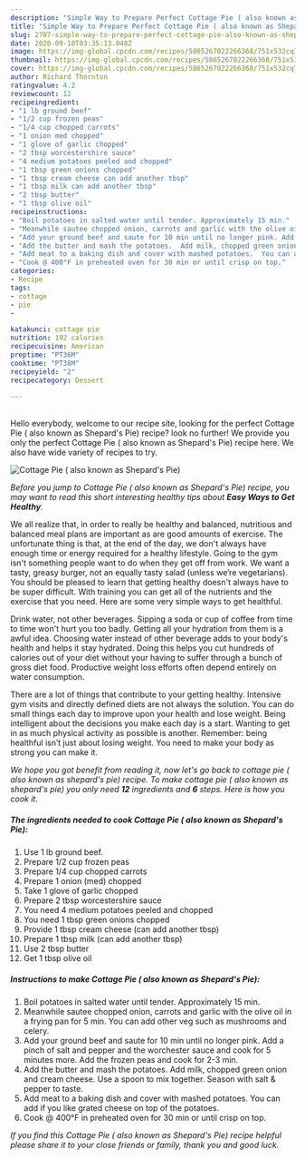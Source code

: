 ```yaml
---
description: "Simple Way to Prepare Perfect Cottage Pie ( also known as Shepard&amp;#39;s Pie)"
title: "Simple Way to Prepare Perfect Cottage Pie ( also known as Shepard&amp;#39;s Pie)"
slug: 2707-simple-way-to-prepare-perfect-cottage-pie-also-known-as-shepard-and-39-s-pie
date: 2020-09-10T03:35:13.048Z
image: https://img-global.cpcdn.com/recipes/5865267022266368/751x532cq70/cottage-pie-also-known-as-shepards-pie-recipe-main-photo.jpg
thumbnail: https://img-global.cpcdn.com/recipes/5865267022266368/751x532cq70/cottage-pie-also-known-as-shepards-pie-recipe-main-photo.jpg
cover: https://img-global.cpcdn.com/recipes/5865267022266368/751x532cq70/cottage-pie-also-known-as-shepards-pie-recipe-main-photo.jpg
author: Richard Thornton
ratingvalue: 4.2
reviewcount: 12
recipeingredient:
- "1 lb ground beef"
- "1/2 cup frozen peas"
- "1/4 cup chopped carrots"
- "1 onion med chopped"
- "1 glove of garlic chopped"
- "2 tbsp worcestershire sauce"
- "4 medium potatoes peeled and chopped"
- "1 tbsp green onions chopped"
- "1 tbsp cream cheese can add another tbsp"
- "1 tbsp milk can add another tbsp"
- "2 tbsp butter"
- "1 tbsp olive oil"
recipeinstructions:
- "Boil potatoes in salted water until tender. Approximately 15 min."
- "Meanwhile sautee chopped onion, carrots and garlic with the olive oil in a frying pan for 5 min. You can add other veg such as mushrooms and celery."
- "Add your ground beef and saute for 10 min until no longer pink. Add a pinch of salt and pepper and the worchester sauce and cook for 5 minutes more. Add the frozen peas and cook for 2-3 min."
- "Add the butter and mash the potatoes.  Add milk, chopped green onion and cream cheese. Use a spoon to mix together. Season with salt &amp; pepper to taste."
- "Add meat to a baking dish and cover with mashed potatoes.  You can add if you like grated cheese on top of the potatoes."
- "Cook @ 400°F in preheated oven for 30 min or until crisp on top."
categories:
- Recipe
tags:
- cottage
- pie
- 

katakunci: cottage pie  
nutrition: 192 calories
recipecuisine: American
preptime: "PT36M"
cooktime: "PT38M"
recipeyield: "2"
recipecategory: Dessert

---
```

<br>
Hello everybody, welcome to our recipe site, looking for the perfect Cottage Pie ( also known as Shepard&#39;s Pie) recipe? look no further! We provide you only the perfect Cottage Pie ( also known as Shepard&#39;s Pie) recipe here. We also have wide variety of recipes to try.
<br>


![Cottage Pie ( also known as Shepard&#39;s Pie)](https://img-global.cpcdn.com/recipes/5865267022266368/751x532cq70/cottage-pie-also-known-as-shepards-pie-recipe-main-photo.jpg)

<i>Before you jump to Cottage Pie ( also known as Shepard&#39;s Pie) recipe, you may want to read this short interesting healthy tips about <strong>Easy Ways to Get Healthy</strong>.</i>

We all realize that, in order to really be healthy and balanced, nutritious and balanced meal plans are important as are good amounts of exercise. The unfortunate thing is that, at the end of the day, we don't always have enough time or energy required for a healthy lifestyle. Going to the gym isn't something people want to do when they get off from work. We want a tasty, greasy burger, not an equally tasty salad (unless we’re vegetarians). You should be pleased to learn that getting healthy doesn't always have to be super difficult. With training you can get all of the nutrients and the exercise that you need. Here are some very simple ways to get healthful.

Drink water, not other beverages. Sipping a soda or cup of coffee from time to time won't hurt you too badly. Getting all your hydration from them is a awful idea. Choosing water instead of other beverage adds to your body's health and helps it stay hydrated. Doing this helps you cut hundreds of calories out of your diet without your having to suffer through a bunch of gross diet food. Productive weight loss efforts often depend entirely on water consumption.

There are a lot of things that contribute to your getting healthy. Intensive gym visits and directly defined diets are not always the solution. You can do small things each day to improve upon your health and lose weight. Being intelligent about the decisions you make each day is a start. Wanting to get in as much physical activity as possible is another. Remember: being healthful isn’t just about losing weight. You need to make your body as strong you can make it. 


<i>We hope you got benefit from reading it, now let's go back to cottage pie ( also known as shepard&#39;s pie) recipe. To make cottage pie ( also known as shepard&#39;s pie) you only need <strong>12</strong> ingredients and <strong>6</strong> steps. Here is how you cook it.
</i>

##### The ingredients needed to cook Cottage Pie ( also known as Shepard&#39;s Pie):

1. Use 1 lb ground beef.
1. Prepare 1/2 cup frozen peas
1. Prepare 1/4 cup chopped carrots
1. Prepare 1 onion (med) chopped
1. Take 1 glove of garlic chopped
1. Prepare 2 tbsp worcestershire sauce
1. You need 4 medium potatoes peeled and chopped
1. You need 1 tbsp green onions chopped
1. Provide 1 tbsp cream cheese (can add another tbsp)
1. Prepare 1 tbsp milk (can add another tbsp)
1. Use 2 tbsp butter
1. Get 1 tbsp olive oil


##### Instructions to make Cottage Pie ( also known as Shepard&#39;s Pie):

1. Boil potatoes in salted water until tender. Approximately 15 min.
1. Meanwhile sautee chopped onion, carrots and garlic with the olive oil in a frying pan for 5 min. You can add other veg such as mushrooms and celery.
1. Add your ground beef and saute for 10 min until no longer pink. Add a pinch of salt and pepper and the worchester sauce and cook for 5 minutes more. Add the frozen peas and cook for 2-3 min.
1. Add the butter and mash the potatoes.  Add milk, chopped green onion and cream cheese. Use a spoon to mix together. Season with salt &amp; pepper to taste.
1. Add meat to a baking dish and cover with mashed potatoes.  You can add if you like grated cheese on top of the potatoes.
1. Cook @ 400°F in preheated oven for 30 min or until crisp on top.


<i>If you find this Cottage Pie ( also known as Shepard&#39;s Pie) recipe helpful please share it to your close friends or family, thank you and good luck.</i>
